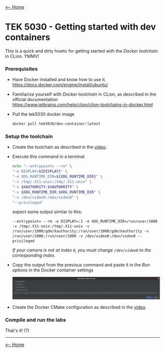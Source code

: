 [<-- Home](/)

# TEK 5030 - Getting started with dev containers

This is a quick and dirty howto for getting started with the _Docker toolchain_ in CLion. YMMV!


### Prerequisites

- Have Docker installed and know how to use it.   
  https://docs.docker.com/engine/install/ubuntu/

- Familiarize yourself with _Docker toolchain_ in CLion, as described in the official documentation   
  https://www.jetbrains.com/help/clion/clion-toolchains-in-docker.html

- Pull the tek5030 docker image  

  ```bash
  docker pull tek5030/dev-container:latest
  ```

### Setup the toolchain

- Create the toolchain as described in the [video].

- Execute this command in a terminal

   ```bash
   echo "--entrypoint= --rm" \
   "-e DISPLAY=${DISPLAY}" \
   "-e XDG_RUNTIME_DIR=${XDG_RUNTIME_DIR}" \
   "-v /tmp/.X11-unix:/tmp/.X11-unix" \
   "-v $XAUTHORITY:$XAUTHORITY" \
   "-v $XDG_RUNTIME_DIR:$XDG_RUNTIME_DIR" \
   "-v /dev/video0:/dev/video0" \
   "--privileged"
   ```

   expect some output similar to this:

   ```
   --entrypoint= --rm -e DISPLAY=:1 -e XDG_RUNTIME_DIR=/run/user/1000 -v /tmp/.X11-unix:/tmp/.X11-unix -v /run/user/1000/gdm/Xauthority:/run/user/1000/gdm/Xauthority -v /run/user/1000:/run/user/1000 -v /dev/video0:/dev/video0 --privileged
   ```

   _If your camera is not at index `0`, you must change `/dev/video0` to the corresponding index._

- Copy the output from the previous command and paste it in the _Run options_ in the Docker container settings

   ![Docker container settings](docker-container-settings.png)

- Create the Docker CMake configuration as described in the [video].

### Compile and run the labs

That's it! (?)

---

[<-- Home](/)

[video]: https://www.jetbrains.com/help/clion/clion-toolchains-in-docker.html

<!--
```bash
docker run -it --rm \
    -v /dev:/dev \
    -v ${PWD}:/tmp/solution-stereo \
    -w /tmp/solution-stereo/cmake-build-release-docker \
    --device-cgroup-rule "c 81:* rmw" \
    --device-cgroup-rule "c 189:* rmw" \
    -e DISPLAY="${DISPLAY}" \
    -e XDG_RUNTIME_DIR="${XDG_RUNTIME_DIR}" \
    -v ${XDG_RUNTIME_DIR}:${XDG_RUNTIME_DIR} \
    -v /tmp/.X11-unix:/tmp/.X11-unix \
    tek5030/devcontainer ./lab_7_stereo
```
-->
